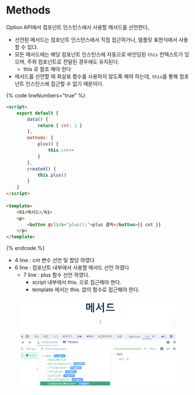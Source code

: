 # Methods

Option API에서 컴포넌트 인스턴스에서 사용할 메서드를 선언한다,

* 선언된 메서드는 컴포넌트 인스턴스에서 직접 접근하거나, 템플릿 표현식에서 사용할 수 있댜.&#x20;
* 모든 메서드에는 해당 컴포넌트 인스턴스에 자동으로 바인딩된 `this` 컨텍스트가 있으며, 주위 컴포넌트로 전달된 경우에도 유지된다.
  * this 로 참조 해야 한다
* 메서드를 선언할 때 화살표 함수를 사용하지 않도록 해야 하는데, `this`를 통해 컴포넌트 인스턴스에 접근할 수 없기 때문이다.

{% code lineNumbers="true" %}
```html
<script>
    export default {
        data() {
            return { cnt: 1 }
        },
        methods: {
            plus() {
                this.cnt++
            }
        },
        created() {
            this.plus() 
        }
    }
</script>

<template>
    <h1>메서드</h1>
    <p>
        <button @click="plus();">plus 클릭</button>{{ cnt }}
    </p>
</template>
```
{% endcode %}

* 4 line : cnt 변수 선언 및 할당 하였다
* 6 line :  컴포넌트 내부에서 사용할 메서드 선언 하였다
  * 7 line : plus 함수 선언 하였다.
    * script 내부에서 this. 으로 접근해야 한다.
    * template 에서는 this. 없이  함수로 접근해야 한다.

<figure><img src="../../../.gitbook/assets/image (219).png" alt="" width="563"><figcaption></figcaption></figure>
